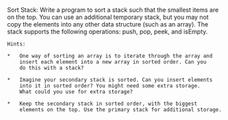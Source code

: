 Sort Stack: Write a program to sort a stack such that the smallest items
are on the top. You can use an additional temporary stack, but you may
not copy the elements into any other data structure (such as an array).
The stack supports the following operations: push, pop, peek, and isEmpty.

    Hints:

    *   One way of sorting an array is to iterate through the array and
        insert each element into a new array in sorted order. Can you
        do this with a stack?

    *   Imagine your secondary stack is sorted. Can you insert elements
        into it in sorted order? You might need some extra storage.
        What could you use for extra storage?

    *   Keep the secondary stack in sorted order, with the biggest
        elements on the top. Use the primary stack for additional storage.
